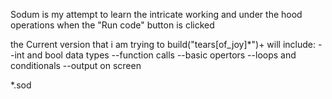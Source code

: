 Sodum is my attempt to learn the intricate working and under the hood operations when the "Run code" button is clicked

the Current version that i am trying to build("tears[of_joy]*")+ will include:
--int and bool data types
--function calls
--basic opertors
--loops and conditionals
--output on screen 


*.sod 

